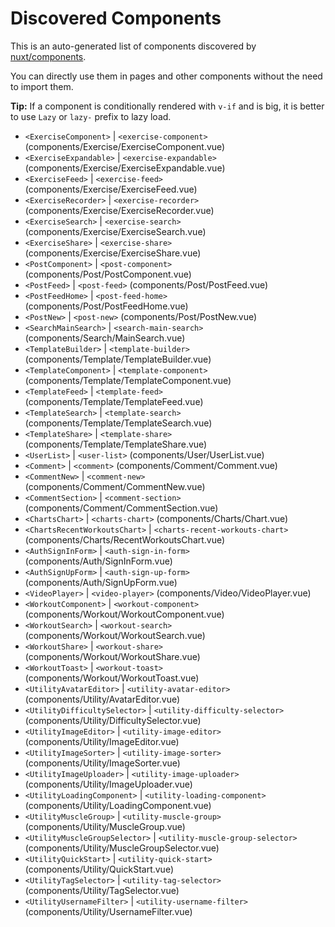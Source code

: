 # Discovered Components

This is an auto-generated list of components discovered by [nuxt/components](https://github.com/nuxt/components).

You can directly use them in pages and other components without the need to import them.

**Tip:** If a component is conditionally rendered with `v-if` and is big, it is better to use `Lazy` or `lazy-` prefix to lazy load.

- `<ExerciseComponent>` | `<exercise-component>` (components/Exercise/ExerciseComponent.vue)
- `<ExerciseExpandable>` | `<exercise-expandable>` (components/Exercise/ExerciseExpandable.vue)
- `<ExerciseFeed>` | `<exercise-feed>` (components/Exercise/ExerciseFeed.vue)
- `<ExerciseRecorder>` | `<exercise-recorder>` (components/Exercise/ExerciseRecorder.vue)
- `<ExerciseSearch>` | `<exercise-search>` (components/Exercise/ExerciseSearch.vue)
- `<ExerciseShare>` | `<exercise-share>` (components/Exercise/ExerciseShare.vue)
- `<PostComponent>` | `<post-component>` (components/Post/PostComponent.vue)
- `<PostFeed>` | `<post-feed>` (components/Post/PostFeed.vue)
- `<PostFeedHome>` | `<post-feed-home>` (components/Post/PostFeedHome.vue)
- `<PostNew>` | `<post-new>` (components/Post/PostNew.vue)
- `<SearchMainSearch>` | `<search-main-search>` (components/Search/MainSearch.vue)
- `<TemplateBuilder>` | `<template-builder>` (components/Template/TemplateBuilder.vue)
- `<TemplateComponent>` | `<template-component>` (components/Template/TemplateComponent.vue)
- `<TemplateFeed>` | `<template-feed>` (components/Template/TemplateFeed.vue)
- `<TemplateSearch>` | `<template-search>` (components/Template/TemplateSearch.vue)
- `<TemplateShare>` | `<template-share>` (components/Template/TemplateShare.vue)
- `<UserList>` | `<user-list>` (components/User/UserList.vue)
- `<Comment>` | `<comment>` (components/Comment/Comment.vue)
- `<CommentNew>` | `<comment-new>` (components/Comment/CommentNew.vue)
- `<CommentSection>` | `<comment-section>` (components/Comment/CommentSection.vue)
- `<ChartsChart>` | `<charts-chart>` (components/Charts/Chart.vue)
- `<ChartsRecentWorkoutsChart>` | `<charts-recent-workouts-chart>` (components/Charts/RecentWorkoutsChart.vue)
- `<AuthSignInForm>` | `<auth-sign-in-form>` (components/Auth/SignInForm.vue)
- `<AuthSignUpForm>` | `<auth-sign-up-form>` (components/Auth/SignUpForm.vue)
- `<VideoPlayer>` | `<video-player>` (components/Video/VideoPlayer.vue)
- `<WorkoutComponent>` | `<workout-component>` (components/Workout/WorkoutComponent.vue)
- `<WorkoutSearch>` | `<workout-search>` (components/Workout/WorkoutSearch.vue)
- `<WorkoutShare>` | `<workout-share>` (components/Workout/WorkoutShare.vue)
- `<WorkoutToast>` | `<workout-toast>` (components/Workout/WorkoutToast.vue)
- `<UtilityAvatarEditor>` | `<utility-avatar-editor>` (components/Utility/AvatarEditor.vue)
- `<UtilityDifficultySelector>` | `<utility-difficulty-selector>` (components/Utility/DifficultySelector.vue)
- `<UtilityImageEditor>` | `<utility-image-editor>` (components/Utility/ImageEditor.vue)
- `<UtilityImageSorter>` | `<utility-image-sorter>` (components/Utility/ImageSorter.vue)
- `<UtilityImageUploader>` | `<utility-image-uploader>` (components/Utility/ImageUploader.vue)
- `<UtilityLoadingComponent>` | `<utility-loading-component>` (components/Utility/LoadingComponent.vue)
- `<UtilityMuscleGroup>` | `<utility-muscle-group>` (components/Utility/MuscleGroup.vue)
- `<UtilityMuscleGroupSelector>` | `<utility-muscle-group-selector>` (components/Utility/MuscleGroupSelector.vue)
- `<UtilityQuickStart>` | `<utility-quick-start>` (components/Utility/QuickStart.vue)
- `<UtilityTagSelector>` | `<utility-tag-selector>` (components/Utility/TagSelector.vue)
- `<UtilityUsernameFilter>` | `<utility-username-filter>` (components/Utility/UsernameFilter.vue)
